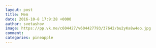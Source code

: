 ```yaml
--- 
layout: post 
title: Mem 
date: 2016-10-8 17:9:28 +0000 
author: svetashov 
image: https://pp.vk.me/c604427/v604427793/37642/bu2yKa8w4eo.jpg
comment: 
categories: pineapple
---
```

